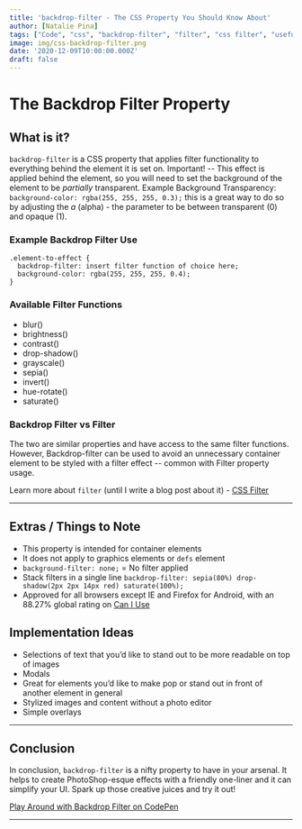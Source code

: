 ```yaml
---
title: 'backdrop-filter - The CSS Property You Should Know About'
author: [Natalie Pina]
tags: ["Code", "css", "backdrop-filter", "filter", "css filter", "useful css properties"]
image: img/css-backdrop-filter.png
date: '2020-12-09T10:00:00.000Z'
draft: false
---
```


# The Backdrop Filter Property

## What is it?

`backdrop-filter` is a CSS property that applies filter functionality to everything behind the element it is set on. Important! -- This effect is applied behind the element, so you will need to set the background of the element to be _partially_ transparent. Example Background Transparency: `background-color: rgba(255, 255, 255, 0.3);` this is a great way to do so by adjusting the *a* (alpha) - the parameter to be between transparent (0) and opaque (1).  

### Example Backdrop Filter Use
```
.element-to-effect {
  backdrop-filter: insert filter function of choice here;
  background-color: rgba(255, 255, 255, 0.4);
}
```

### Available Filter Functions
- blur()
- brightness()
- contrast()
- drop-shadow()
- grayscale()
- sepia()
- invert()
- hue-rotate()
- saturate()


### Backdrop Filter vs Filter
The two are similar properties and have access to the same filter functions. However, Backdrop-filter can be used to avoid an unnecessary container element to be styled with a filter effect -- common with Filter property usage.

Learn more about `filter` (until I write a blog post about it) - [CSS Filter](https://www.w3schools.com/cssref/css3_pr_filter.asp)

-----

## Extras / Things to Note

- This property is intended for container elements
- It does not apply to graphics elements or `defs` element
- `background-filter: none;` = No filter applied
- Stack filters in a single line `backdrop-filter: sepia(80%) drop-shadow(2px 2px 14px red) saturate(100%);`
- Approved for all browsers except IE and Firefox for Android, with an 88.27% global rating on [Can I Use](https://caniuse.com/?search=backdrop-filter)

## Implementation Ideas
- Selections of text that you’d like to stand out to be more readable on top of images
- Modals
- Great for elements you’d like to make pop or stand out in front of another element in general
- Stylized images and content without a photo editor
- Simple overlays

-----

## Conclusion
In conclusion, `backdrop-filter` is a nifty property to have in your arsenal. It helps to create PhotoShop-esque effects with a friendly one-liner and it can simplify your UI. Spark up those creative juices and try it out! 


[Play Around with Backdrop Filter on CodePen](https://codepen.io/nataliepina/pen/MWjeJEx)

-----
